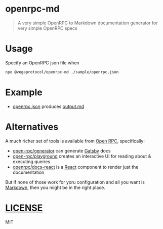 # openrpc-md

> A very simple OpenRPC to Markdown documentation generator for very simple OpenRPC specs

# Usage

Specify an OpenRPC json file when
```bash
npx @vegaprotocol/openrpc-md ./sample/openrpc.json
```

# Example
- [openrpc.json](./sample/openrpc.json) produces [output.md](./sample/output.md)

# Alternatives
A much richer set of tools is available from [Open RPC](https://github.com/open-rpc/), specifically:

- [open-rpc/generator](https://github.com/open-rpc/generator) can generate [Gatsby](https://www.gatsbyjs.com/) docs
- [open-rpc/playground](https://github.com/open-rpc/playground) creates an interactive UI for reading about & executing queries
- [openrpc/docs-react](https://github.com/open-rpc/docs-react) is a [React](https://github.com/facebook/react) component to render just the documentation

But if none of those work for yoru configuration and all you want is [Markdown](https://www.markdownguide.org/), then you might be in the right place.

# [LICENSE](LICENSE.md)
MIT
